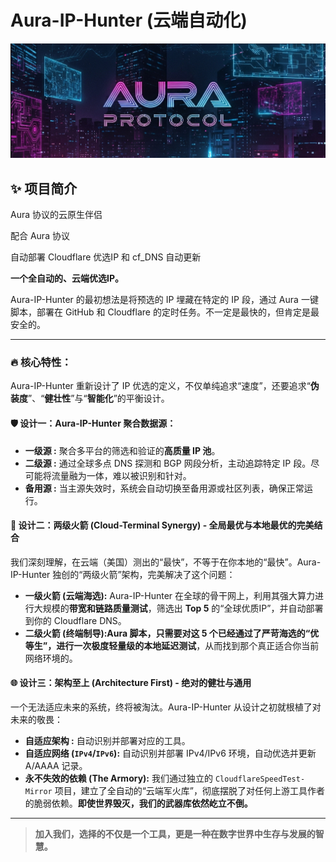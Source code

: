 # Aura-IP-Hunter (云端自动化)

![Aura Protocol Banner](https://github.com/CrazyStrangeSue/Aura-IP-Hunter/blob/main/images/aura-logo.png?raw=true)

## ✨ 项目简介

Aura 协议的云原生伴侣

配合 Aura 协议

自动部署 Cloudflare 优选IP 和 cf_DNS 自动更新

**一个全自动的、云端优选IP。**

Aura-IP-Hunter 的最初想法是将预选的 IP 埋藏在特定的 IP 段，通过 Aura 一键脚本，部署在 GitHub 和 Cloudflare 的定时任务。不一定是最快的，但肯定是最安全的。

---

### 🔥 核心特性：

Aura-IP-Hunter 重新设计了 IP 优选的定义，不仅单纯追求“速度”，还要追求“**伪装度**”、“**健壮性**”与“**智能化**”的平衡设计。

#### 🛡️ **设计一：Aura-IP-Hunter 聚合数据源：**

*   **一级源 :** 聚合多平台的筛选和验证的**高质量 IP 池**。
*   **二级源 :** 通过全球多点 DNS 探测和 BGP 网段分析，主动追踪特定 IP 段。尽可能将流量融为一体，难以被识别和针对。
*   **备用源 :** 当主源失效时，系统会自动切换至备用源或社区列表，确保正常运行。

#### 🚀 **设计二：两级火箭 (Cloud-Terminal Synergy) - 全局最优与本地最优的完美结合**
我们深刻理解，在云端（美国）测出的“最快”，不等于在你本地的“最快”。Aura-IP-Hunter 独创的“两级火箭”架构，完美解决了这个问题：
*   **一级火箭 (云端海选):** Aura-IP-Hunter 在全球的骨干网上，利用其强大算力进行大规模的**带宽和链路质量测试**，筛选出 **Top 5** 的“全球优质IP”，并自动部署到你的 Cloudflare DNS。
*   **二级火箭 (终端制导):**Aura 脚本，只需要对这 5 个已经通过了严苛海选的“优等生”，进行一次极度轻量级的**本地延迟测试**，从而找到那个真正适合你当前网络环境的。

#### 🌐 **设计三：架构至上 (Architecture First) - 绝对的健壮与通用**
一个无法适应未来的系统，终将被淘汰。Aura-IP-Hunter 从设计之初就根植了对未来的敬畏：
*   **自适应架构 :** 自动识别并部署对应的工具。
*   **自适应网络 (`IPv4`/`IPv6`):** 自动识别并部署 IPv4/IPv6 环境，自动优选并更新 A/AAAA 记录。
*   **永不失效的依赖 (The Armory):** 我们通过独立的 `CloudflareSpeedTest-Mirror` 项目，建立了全自动的“云端军火库”，彻底摆脱了对任何上游工具作者的脆弱依赖。**即使世界毁灭，我们的武器库依然屹立不倒。**

---

> **加入我们，选择的不仅是一个工具，更是一种在数字世界中生存与发展的智慧。**
